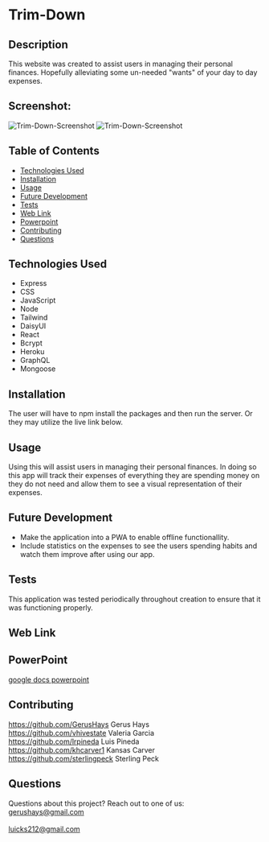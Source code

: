 # Trim-Down

## Description
This website was created to assist users in managing their personal finances. Hopefully alleviating some un-needed "wants" of your day to day expenses.

## Screenshot:
![Trim-Down-Screenshot](./src/assets/images/trim-down-screenshot.png)
![Trim-Down-Screenshot](./src/assets/images/trim-down-screenshot.png)

## Table of Contents
* [Technologies Used](#technologies-used)
* [Installation](#installation)
* [Usage](#usage)
* [Future Development](#future-development)
* [Tests](#tests)
* [Web Link](#web-link)
* [Powerpoint](#powerpoint)
* [Contributing](#contributing)
* [Questions](#questions)

## Technologies Used
* Express
* CSS
* JavaScript
* Node
* Tailwind
* DaisyUI
* React
* Bcrypt
* Heroku
* GraphQL
* Mongoose

## Installation
The user will have to npm install the packages and then run the server. 
Or they may utilize the live link below.

## Usage
Using this will assist users in managing their personal finances. 
In doing so this app will track their expenses of everything they are spending money on they do not need and allow them to see a visual representation of their expenses.

## Future Development
* Make the application into a PWA to enable offline functionallity.
* Include statistics on the expenses to see the users spending habits and watch them improve after using our app.
## Tests
This application was tested periodically throughout creation to ensure that it was functioning properly.

## Web Link

## PowerPoint
[google docs powerpoint](https://docs.google.com/presentation/d/1EfVwaP_1f4fG2HiAorfX3qdFlVrHJxX61729DSiTmAA/edit?usp=sharing)

## Contributing
https://github.com/GerusHays Gerus Hays</br>
https://github.com/vhivestate Valeria Garcia</br>
https://github.com/lrpineda Luis Pineda</br>
https://github.com/khcarver1 Kansas Carver</br>
https://github.com/sterlingpeck Sterling Peck</br>

## Questions
Questions about this project? Reach out to one of us:
gerushays@gmail.com</br>
</br>
luicks212@gmail.com</br>
</br>
